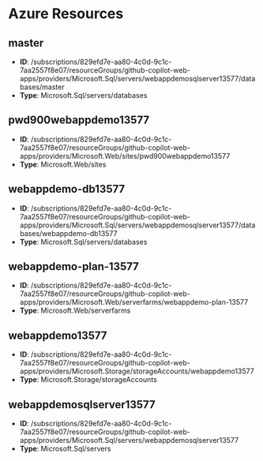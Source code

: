 # Azure Resources

## master
- **ID**: /subscriptions/829efd7e-aa80-4c0d-9c1c-7aa2557f8e07/resourceGroups/github-copilot-web-apps/providers/Microsoft.Sql/servers/webappdemosqlserver13577/databases/master
- **Type**: Microsoft.Sql/servers/databases

## pwd900webappdemo13577
- **ID**: /subscriptions/829efd7e-aa80-4c0d-9c1c-7aa2557f8e07/resourceGroups/github-copilot-web-apps/providers/Microsoft.Web/sites/pwd900webappdemo13577
- **Type**: Microsoft.Web/sites

## webappdemo-db13577
- **ID**: /subscriptions/829efd7e-aa80-4c0d-9c1c-7aa2557f8e07/resourceGroups/github-copilot-web-apps/providers/Microsoft.Sql/servers/webappdemosqlserver13577/databases/webappdemo-db13577
- **Type**: Microsoft.Sql/servers/databases

## webappdemo-plan-13577
- **ID**: /subscriptions/829efd7e-aa80-4c0d-9c1c-7aa2557f8e07/resourceGroups/github-copilot-web-apps/providers/Microsoft.Web/serverfarms/webappdemo-plan-13577
- **Type**: Microsoft.Web/serverfarms

## webappdemo13577
- **ID**: /subscriptions/829efd7e-aa80-4c0d-9c1c-7aa2557f8e07/resourceGroups/github-copilot-web-apps/providers/Microsoft.Storage/storageAccounts/webappdemo13577
- **Type**: Microsoft.Storage/storageAccounts

## webappdemosqlserver13577
- **ID**: /subscriptions/829efd7e-aa80-4c0d-9c1c-7aa2557f8e07/resourceGroups/github-copilot-web-apps/providers/Microsoft.Sql/servers/webappdemosqlserver13577
- **Type**: Microsoft.Sql/servers